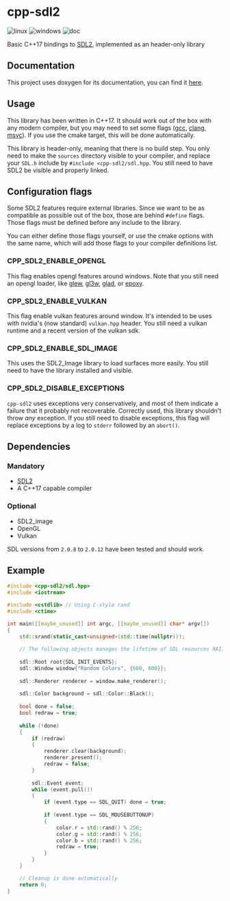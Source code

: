 # cpp-sdl2 
![linux](https://github.com/Edhebi/cpp-sdl2/workflows/linux/badge.svg)
![windows](https://github.com/Edhebi/cpp-sdl2/workflows/windows/badge.svg)
![doc](https://github.com/Edhebi/cpp-sdl2/workflows/doc/badge.svg)

Basic C++17 bindings to [SDL2], implemented as an header-only library

[SDL2]: https://wiki.libsdl.org/FrontPage

## Documentation

This project uses doxygen for its documentation, you can find it [here](https://edhebi.github.io/cpp-sdl2/doc).

## Usage

This library has been written in C++17. It should work out of the box with any modern compiler, but you may need to set
some flags ([gcc][gcc-c++17], [clang][clang-c++17], [msvc][msvc-c++17]). If you use the cmake target, this will be done
automatically.

[gcc-c++17]: https://gcc.gnu.org/projects/cxx-status.html#cxx17
[clang-c++17]: https://clang.llvm.org/cxx_status.html#cxx17
[msvc-c++17]: https://docs.microsoft.com/en-us/cpp/build/reference/std-specify-language-standard-version

This library is header-only, meaning that there is no build step. You only need to make the `sources` directory visible
to your compiler, and replace your `SDL.h` include by `#include <cpp-sdl2/sdl.hpp`. You still need to have SDL2 be
visible and properly linked.

## Configuration flags

Some SDL2 features require external libraries. Since we want to be as compatible as possible out of the box, those are
behind `#define` flags. Those flags must be defined before any include to the library.
 
You can either define those flags yourself, or use the cmake options with the same name, which will add those flags to
your compiler definitions list.

### CPP_SDL2_ENABLE_OPENGL

This flag enables opengl features around windows. Note that you still need an opengl loader, like [glew], [gl3w],
[glad], or [epoxy].

[glew]: http://glew.sourceforge.net/
[gl3w]: https://github.com/skaslev/gl3w
[glad]: https://github.com/Dav1dde/glad
[epoxy]: https://github.com/anholt/libepoxy

### CPP_SDL2_ENABLE_VULKAN

This flag enable vulkan features around window. It's intended to be uses with nvidia's (now standard) `vulkan.hpp`
header. You still need a vulkan runtime and a recent version of the vulkan sdk.

### CPP_SDL2_ENABLE_SDL_IMAGE

This uses the SDL2_Image library to load surfaces more easily. You still need to have the library installed and visible.

### CPP_SDL2_DISABLE_EXCEPTIONS

`cpp-sdl2` uses exceptions very conservatively, and most of them indicate a failure that it probably not recoverable.
Correctly used, this library shouldn't throw *any* exception. If you still need to disable exceptions, this flag will
replace exceptions by a log to `stderr` followed by an `abort()`.

## Dependencies

### Mandatory

- [SDL2]
- A C++17 capable compiler

### Optional

- SDL2_image
- OpenGL
- Vulkan

SDL versions from `2.0.8` to `2.0.12` have been tested and should work.

## Example

```cpp
#include <cpp-sdl2/sdl.hpp>
#include <iostream>

#include <cstdlib> // Using C-style rand
#include <ctime>

int main([[maybe_unused]] int argc, [[maybe_unused]] char* argv[])
{
    std::srand(static_cast<unsigned>(std::time(nullptr)));
    
    // The following objects manages the lifetime of SDL resources RAII style
    
    sdl::Root root{SDL_INIT_EVENTS};
    sdl::Window window{"Random Colors", {600, 600}};
    
    sdl::Renderer renderer = window.make_renderer();
    
    sdl::Color background = sdl::Color::Black();
    
    bool done = false;
    bool redraw = true;
    
    while (!done)
    {
        if (redraw)
        {
            renderer.clear(background);
            renderer.present();
            redraw = false;
        }
        
        sdl::Event event;
        while (event.pull())
        {
            if (event.type == SDL_QUIT) done = true;
            
            if (event.type == SDL_MOUSEBUTTONUP)
            {
                color.r = std::rand() % 256;
                color.g = std::rand() % 256;
                color.b = std::rand() % 256;
                redraw = true;
            }
        }
    }

    // Cleanup is done automatically
    return 0;
}
```
